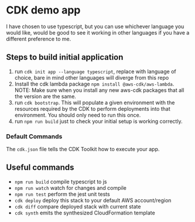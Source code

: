 # CDK demo app

I have chosen to use typescript, but you can use whichever language you would like, would be good to see it working in other languages if you have a different preference to me.
## Steps to build initial application
1) run `cdk init app --language typescript`, replace with language of choice, bare in mind other languages will diverge from this repo
2) Install the cdk lambda package `npm install @aws-cdk/aws-lambda`. NOTE: Make sure when you install any new aws-cdk packages that all the version are the same.
3) run `cdk bootstrap`. This will populate a given environment with the resources required by the CDK to perform deployments into that environment. You should only need to run this once.
4) run `npm run build` just to check your initial setup is working correctly.


### Default Commands
The `cdk.json` file tells the CDK Toolkit how to execute your app.

## Useful commands

 * `npm run build`   compile typescript to js
 * `npm run watch`   watch for changes and compile
 * `npm run test`    perform the jest unit tests
 * `cdk deploy`      deploy this stack to your default AWS account/region
 * `cdk diff`        compare deployed stack with current state
 * `cdk synth`       emits the synthesized CloudFormation template

